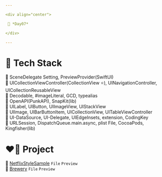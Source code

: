 ```yaml
---

<div align="center">

 💚 *Day07*

</div>

---
```


# 🤖 Tech Stack
🍏 SceneDelegate Setting, PreviewProvider(SwiftUI)  
🍏 UICollectionViewController(CollectionView ⭐️), UINavigationController, UICollectionReusableView  
🍏 Decodable, #imageLiteral, GCD, typealias  
🍏 OpenAPI(PunkAPI), SnapKit(lib)  
🍎 UILabel, UIButton, UIImageView, UIStackView  
🍎 UIImage, UIBarButtonItem, UICollectionView, UITableViewController  
🍎 UI-DataSource, UI-Delegate, UIEdgeInsets, extension, CodingKey  
🍎 URLSession, DispatchQueue.main.async, plist File, CocoaPods, Kingfisher(lib)  

# ❤️‍🔥 Project
📂 [NetflixStyleSample](https://github.com/DCherish/iOS_N_Swift/tree/main/Day07/NetflixStyleSample) `File` `Preview`  
📁 [Brewery](https://github.com/DCherish/iOS_N_Swift/tree/main/Day07/Brewery) `File` `Preview`  
